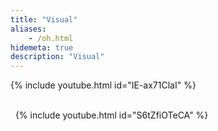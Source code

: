 ```yaml
---
title: "Visual"
aliases:
    - /oh.html
hidemeta: true
description: "Visual"
---
```


{% include youtube.html id="IE-ax71ClaI" %}

\
&nbsp;
{% include youtube.html id="S6tZfiOTeCA" %}

\
&nbsp;

